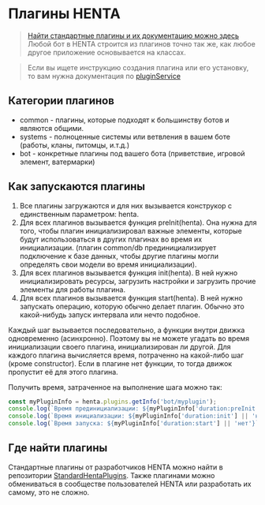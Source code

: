 # Плагины HENTA
> [Найти стандартные плагины и их документацию можно здесь](https://github.com/StandardHentaPlugins/)
Любой бот в HENTA строится из плагинов точно так же, как любое другое приложение основывается на классах.

> Если вы ищете инструкцию создания плагина или его установку, то вам нужна документация по [pluginService](pluginService.md)

## Категории плагинов
* common - плагины, которые подходят к большинству ботов и являются общими.
* systems - полноценные системы или ветвления в вашем боте (работы, кланы, питомцы, и.т.д.)
* bot - конкретные плагины под вашего бота (приветствие, игровой элемент, ватермарки)

## Как запускаются плагины
1) Все плагины загружаются и для них вызывается конструкор с единственным параметром: henta.
2) Для всех плагинов вызывается функция preInit(henta). Она нужна для того, чтобы плагин инициализировал важные элементы, которые будут использоваться в других плагинах во время их инициализации. (плагин common/db прединициализирует подключение к базе данных, чтобы другие плагины могли определять свои модели во время инициализации).
3) Для всех плагинов вызывается функция init(henta). В ней нужно инициализировать ресурсы, загрузить настройки и загрузить прочие элементы для работы плагина.
4) Для всех плагинов вызывается функция start(henta). В ней нужно запускать операцию, которую обычно делает плагин. Обычно это какой-нибудь запуск интервала или нечто подобное.

Каждый шаг вызывается последовательно, а функции внутри движка одновременно (асинхронно). Поэтому вы не можете угадать во время инициализации своего плагина, инициализирован ли другой.
Для каждого плагина вычисляется время, потраченно на какой-либо шаг (кроме constructor). Если в плагине нет функции, то тогда движок пропустит её для этого плагина.

Получить время, затраченное на выполнение шага можно так:
```js
const myPluginInfo = henta.plugins.getInfo('bot/myplugin');
console.log(`Время прединициализации: ${myPluginInfo['duration:preInit'] || 'нет'}`);
console.log(`Время инициализации: ${myPluginInfo['duration:init'] || 'нет'}`);
console.log(`Время запуска: ${myPluginInfo['duration:start'] || 'нет'}`);
```

## Где найти плагины
Стандартные плагины от разработчиков HENTA можно найти в репозитории [StandardHentaPlugins](https://github.com/StandardHentaPlugins/).
Также плагинами можно обмениваться в сообществе пользователей HENTA или разработать их самому, это не сложно.